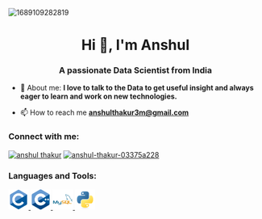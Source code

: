 
![1689109282819](https://github.com/Thakuransh/thakuransh/assets/93581870/3b8938ee-2354-4490-b5c8-8154321cc91e)


<h1 align="center">Hi 👋, I'm Anshul</h1>
<h3 align="center">A passionate Data Scientist from India</h3>

- 💬 About me: 
  **I love to talk to the Data to get useful insight and always eager to learn and work on new technologies.**

- 📫 How to reach me **anshulthakur3m@gmail.com**

<h3 align="left">Connect with me:</h3>
<p align="left">
<a href="https://twitter.com/anshul thakur" target="blank"><img align="center" src="https://raw.githubusercontent.com/rahuldkjain/github-profile-readme-generator/master/src/images/icons/Social/twitter.svg" alt="anshul thakur" height="30" width="40" /></a>
<a href="https://linkedin.com/in/anshul-thakur-03375a228" target="blank"><img align="center" src="https://raw.githubusercontent.com/rahuldkjain/github-profile-readme-generator/master/src/images/icons/Social/linked-in-alt.svg" alt="anshul-thakur-03375a228" height="30" width="40" /></a>
</p>

<h3 align="left">Languages and Tools:</h3>
<p align="left"> <a href="https://www.cprogramming.com/" target="_blank" rel="noreferrer"> <img src="https://raw.githubusercontent.com/devicons/devicon/master/icons/c/c-original.svg" alt="c" width="40" height="40"/> </a> <a href="https://www.w3schools.com/cpp/" target="_blank" rel="noreferrer"> <img src="https://raw.githubusercontent.com/devicons/devicon/master/icons/cplusplus/cplusplus-original.svg" alt="cplusplus" width="40" height="40"/> </a> <a href="https://www.mysql.com/" target="_blank" rel="noreferrer"> <img src="https://raw.githubusercontent.com/devicons/devicon/master/icons/mysql/mysql-original-wordmark.svg" alt="mysql" width="40" height="40"/> </a> <a href="https://www.python.org" target="_blank" rel="noreferrer"> <img src="https://raw.githubusercontent.com/devicons/devicon/master/icons/python/python-original.svg" alt="python" width="40" height="40"/> </a> </p>
